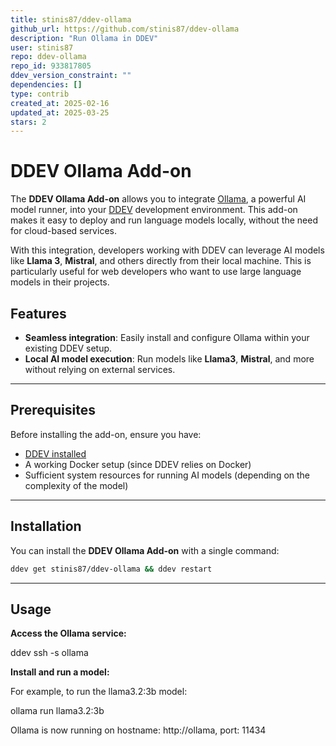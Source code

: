 ```yaml
---
title: stinis87/ddev-ollama
github_url: https://github.com/stinis87/ddev-ollama
description: "Run Ollama in DDEV"
user: stinis87
repo: ddev-ollama
repo_id: 933817805
ddev_version_constraint: ""
dependencies: []
type: contrib
created_at: 2025-02-16
updated_at: 2025-03-25
stars: 2
---
```


# DDEV Ollama Add-on

The **DDEV Ollama Add-on** allows you to integrate [Ollama](https://ollama.com/), a powerful AI model runner, into your [DDEV](https://ddev.readthedocs.io/en/stable/) development environment. This add-on makes it easy to deploy and run language models locally, without the need for cloud-based services.  

With this integration, developers working with DDEV can leverage AI models like **Llama 3**, **Mistral**, and others directly from their local machine. This is particularly useful for web developers who want to use large language models in their projects.

## Features

- **Seamless integration**: Easily install and configure Ollama within your existing DDEV setup.
- **Local AI model execution**: Run models like **Llama3**, **Mistral**, and more without relying on external services.
  
---

## Prerequisites

Before installing the add-on, ensure you have:

- [DDEV installed](https://ddev.readthedocs.io/en/stable/)
- A working Docker setup (since DDEV relies on Docker)
- Sufficient system resources for running AI models (depending on the complexity of the model)

---

## Installation

You can install the **DDEV Ollama Add-on** with a single command:

```bash
ddev get stinis87/ddev-ollama && ddev restart
```
---

## Usage

**Access the Ollama service:**

ddev ssh -s ollama

**Install and run a model:**

For example, to run the llama3.2:3b model:

ollama run llama3.2:3b

Ollama is now running on hostname: http://ollama, port: 11434

